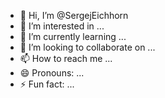 - 👋 Hi, I’m @SergejEichhorn
- 👀 I’m interested in ...
- 🌱 I’m currently learning ...
- 💞️ I’m looking to collaborate on ...
- 📫 How to reach me ...
- 😄 Pronouns: ...
- ⚡ Fun fact: ...

<!---
SergejEichhorn/SergejEichhorn is a ✨ special ✨ repository because its `README.md` (this file) appears on your GitHub profile.
You can click the Preview link to take a look at your changes.
--->
